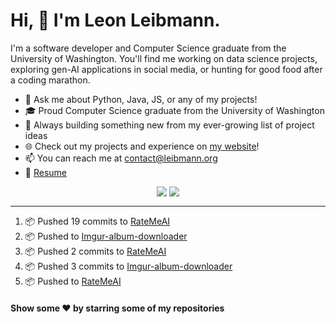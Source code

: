 # Hi, 👋 I'm Leon Leibmann.

I'm a software developer and Computer Science graduate from the University of Washington. You'll find me working on data science projects, exploring gen-AI applications in social media, or hunting for good food after a coding marathon.

- 💬 Ask me about Python, Java, JS, or any of my projects!
- 🎓 Proud Computer Science graduate from the University of Washington
- 🚀 Always building something new from my ever-growing list of project ideas
- 🌐 Check out my projects and experience on [my website](https://leibmann.org)!
- 📫 You can reach me at [contact@leibmann.org](mailto:contact@leibmann.org)
- 📄 [Resume](https://leibmann.org/Leon_Leibmann_Resume.pdf)

<div align="middle">
<img align="top" src="https://github-readme-stats.vercel.app/api/top-langs/?username=Pop101&layout=compact&theme=transparent&hide_border=true&hide=css,jupyter%20notebook">
<img align="top" src="https://github-readme-stats.vercel.app/api?username=Pop101&show_icons=true&theme=transparent&hide_border=true&count_private=true&hide=issues&include_all_commits&hide_rank=true">
</div>

---
<!--START_SECTION:activity-->
1. 📦 Pushed 19 commits to [RateMeAI](https://github.com/Pop101/RateMeAI)
2. 📦 Pushed to [Imgur-album-downloader](https://github.com/Pop101/imgur-album-downloader)
3. 📦 Pushed 2 commits to [RateMeAI](https://github.com/Pop101/RateMeAI)
4. 📦 Pushed 3 commits to [Imgur-album-downloader](https://github.com/Pop101/imgur-album-downloader)
5. 📦 Pushed to [RateMeAI](https://github.com/Pop101/RateMeAI)
<!--END_SECTION:activity-->

#### Show some ❤️ by starring some of my repositories
